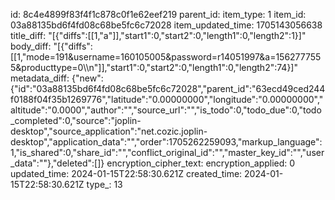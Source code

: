 id: 8c4e4899f83f4f1c878c0f1e62eef219
parent_id: 
item_type: 1
item_id: 03a88135bd6f4fd08c68be5fc6c72028
item_updated_time: 1705143056638
title_diff: "[{\"diffs\":[[1,\"a\"]],\"start1\":0,\"start2\":0,\"length1\":0,\"length2\":1}]"
body_diff: "[{\"diffs\":[[1,\"mode=191&username=160105005&password=r14051997&a=1562777555&producttype=0\\\n\"]],\"start1\":0,\"start2\":0,\"length1\":0,\"length2\":74}]"
metadata_diff: {"new":{"id":"03a88135bd6f4fd08c68be5fc6c72028","parent_id":"63ecd49ced244f0188f04f35b1269776","latitude":"0.00000000","longitude":"0.00000000","altitude":"0.0000","author":"","source_url":"","is_todo":0,"todo_due":0,"todo_completed":0,"source":"joplin-desktop","source_application":"net.cozic.joplin-desktop","application_data":"","order":1705262259093,"markup_language":1,"is_shared":0,"share_id":"","conflict_original_id":"","master_key_id":"","user_data":""},"deleted":[]}
encryption_cipher_text: 
encryption_applied: 0
updated_time: 2024-01-15T22:58:30.621Z
created_time: 2024-01-15T22:58:30.621Z
type_: 13